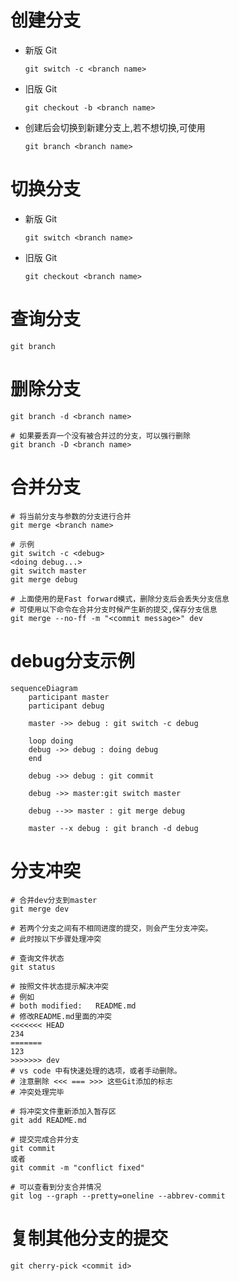 # 创建分支
- 新版 Git
  ```
  git switch -c <branch name>
  ```

- 旧版 Git
  ```
  git checkout -b <branch name>
  ```

- 创建后会切换到新建分支上,若不想切换,可使用
  ```
  git branch <branch name>
  ```

# 切换分支
- 新版 Git
  ```
  git switch <branch name>
  ```

- 旧版 Git
  ```
  git checkout <branch name>
  ```

# 查询分支
```
git branch
```

# 删除分支
```
git branch -d <branch name>

# 如果要丢弃一个没有被合并过的分支，可以强行删除
git branch -D <branch name>
```

# 合并分支
```
# 将当前分支与参数的分支进行合并
git merge <branch name>

# 示例
git switch -c <debug>
<doing debug...>
git switch master
git merge debug

# 上面使用的是Fast forward模式，删除分支后会丢失分支信息
# 可使用以下命令在合并分支时候产生新的提交,保存分支信息
git merge --no-ff -m "<commit message>" dev
```

# debug分支示例
```mermaid
sequenceDiagram
    participant master
    participant debug

    master ->> debug : git switch -c debug

    loop doing
    debug ->> debug : doing debug
    end

    debug ->> debug : git commit

    debug ->> master:git switch master

    debug -->> master : git merge debug

    master --x debug : git branch -d debug
```

# 分支冲突
```
# 合并dev分支到master
git merge dev

# 若两个分支之间有不相同进度的提交，则会产生分支冲突。
# 此时按以下步骤处理冲突

# 查询文件状态
git status

# 按照文件状态提示解决冲突
# 例如
# both modified:   README.md
# 修改README.md里面的冲突
<<<<<<< HEAD
234
=======
123
>>>>>>> dev
# vs code 中有快速处理的选项，或者手动删除。
# 注意删除 <<< === >>> 这些Git添加的标志
# 冲突处理完毕

# 将冲突文件重新添加入暂存区
git add README.md

# 提交完成合并分支
git commit
或者
git commit -m "conflict fixed"

# 可以查看到分支合并情况
git log --graph --pretty=oneline --abbrev-commit
```

# 复制其他分支的提交
```
git cherry-pick <commit id>
```
